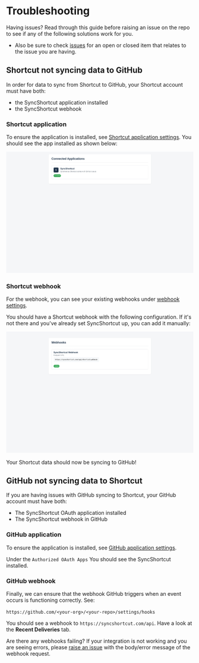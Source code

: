 # Troubleshooting

Having issues? Read through this guide before raising an issue on the repo to see if any of the following solutions work for you.

- Also be sure to check [issues](https://github.com/useshortcut/syncshortcut.com/issues) for an open or closed item that relates to the issue you are having.

## Shortcut not syncing data to GitHub

In order for data to sync from Shortcut to GitHub, your Shortcut account must have both:
- the SyncShortcut application installed
- the SyncShortcut webhook

### Shortcut application

To ensure the application is installed, see [Shortcut application settings](https://app.shortcut.com/settings/account/security). You should see the app installed as shown below:

![Shortcut Application Settings](/public/shortcut-app-settings.png)

### Shortcut webhook

For the webhook, you can see your existing webhooks under [webhook settings](https://app.shortcut.com/settings/api).

You should have a Shortcut webhook with the following configuration. If it's not there and you've already set SyncShortcut up, you can add it manually:

![Shortcut Webhook Settings](/public/shortcut-webhook-settings.png)

Your Shortcut data should now be syncing to GitHub!

## GitHub not syncing data to Shortcut

If you are having issues with GitHub syncing to Shortcut, your GitHub account must have both:
- The SyncShortcut OAuth application installed
- The SyncShortcut webhook in GitHub

### GitHub application

To ensure the application is installed, see [GitHub application settings](https://github.com/settings/applications).

Under the `Authorized OAuth Apps` You should see the SyncShortcut installed.

### GitHub webhook

Finally, we can ensure that the webhook GitHub triggers when an event occurs is functioning correctly. See:

`https://github.com/<your-org>/<your-repo>/settings/hooks`

You should see a webhook to `https://syncshortcut.com/api`. Have a look at the **Recent Deliveries** tab.

Are there any webhooks failing? If your integration is not working and you are seeing errors, please [raise an issue](https://github.com/useshortcut/syncshortcut.com/issues/new) with the body/error message of the webhook request.
